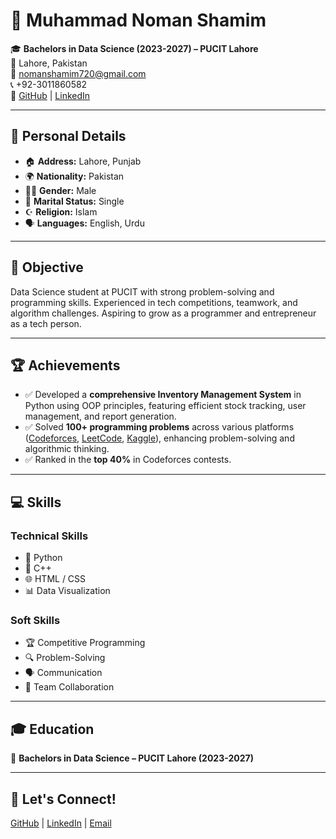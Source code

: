 # 💼 Muhammad Noman Shamim

🎓 **Bachelors in Data Science (2023-2027) – PUCIT Lahore**  
📍 Lahore, Pakistan  
📧 nomanshamim720@gmail.com  
📞 +92-3011860582   
🔗 [GitHub](https://github.com/NomanShamim) | [LinkedIn](https://www.linkedin.com/in/noman-shamim-00a0662b1?)

---

## 📌 Personal Details

- 🏠 **Address:** Lahore, Punjab  
- 🌍 **Nationality:** Pakistan  
- 👨‍💼 **Gender:** Male  
- 💍 **Marital Status:** Single  
- ☪️ **Religion:** Islam  
- 🗣️ **Languages:** English, Urdu  

---

## 🎯 Objective

Data Science student at PUCIT with strong problem-solving and programming skills. Experienced in tech competitions, teamwork, and algorithm challenges. Aspiring to grow as a programmer and entrepreneur as a tech person. 

---

## 🏆 Achievements

- ✅ Developed a **comprehensive Inventory Management System** in Python using OOP principles, featuring efficient stock tracking, user management, and report generation.  
- ✅ Solved **100+ programming problems** across various platforms ([Codeforces](https://codeforces.com), [LeetCode](https://leetcode.com), [Kaggle](https://www.kaggle.com)), enhancing problem-solving and algorithmic thinking.  
- ✅ Ranked in the **top 40%** in Codeforces contests.  

---

## 💻 Skills

### **Technical Skills**

- 🐍 Python  
- 🔵 C++  
- 🌐 HTML / CSS  
- 📊 Data Visualization  

### **Soft Skills**

- 🏆 Competitive Programming  
- 🔍 Problem-Solving  
- 🗣️ Communication  
- 🤝 Team Collaboration  

---

## 🎓 Education

📍 **Bachelors in Data Science – PUCIT Lahore (2023-2027)**  

---

## 🔗 Let's Connect!

[GitHub](https://github.com/NomanShamim) | [LinkedIn](https://www.linkedin.com/in/noman-shamim-00a0662b1?) |  [Email](mailto:nomanshamim720@gmail.com)
